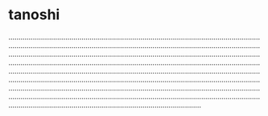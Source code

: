 # tanoshi

...............................................................................................................................................................................................................................................................................................................................................................................................................................................................................................................................................................................................................................................................................................................................................................................................................................................................................................................................................................................................................................................................................................................................